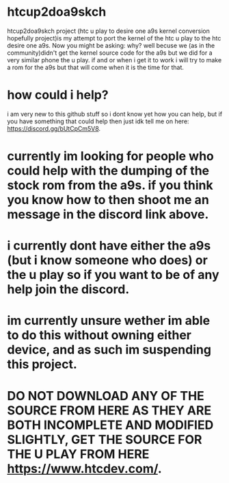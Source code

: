# htcup2doa9skch
htcup2doa9skch project (htc u play to desire one a9s kernel conversion hopefully project)is my attempt to port the kernel of the htc u play to the htc desire one a9s. Now you might be asking: why? well becuse we (as in the community)didn't get the kernel source code for the a9s but we did for a very similar phone the u play. if and or when i get it to work i will try to make a rom for the a9s but that will come when it is the time for that.
# how could i help?
i am very new to this github stuff so i dont know yet how you can help, but if you have something that could help then just idk tell me on here: https://discord.gg/bUtCpCm5V8.
# currently im looking for people who could help with the dumping of the stock rom from the a9s. if you think you know how to then shoot me an message in the discord link above.
# i currently dont have either the a9s (but i know someone who does) or the u play so if you want to be of any help join the discord.
# im  currently unsure wether im able to do this without owning either device, and as such im suspending this project. 
# DO NOT DOWNLOAD ANY OF THE SOURCE FROM HERE AS THEY ARE BOTH INCOMPLETE AND MODIFIED SLIGHTLY, GET THE SOURCE FOR THE U PLAY FROM HERE https://www.htcdev.com/.
